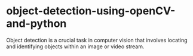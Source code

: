 # object-detection-using-openCV-and-python
Object detection is a crucial task in computer vision that involves locating and identifying objects within an image or video stream.
